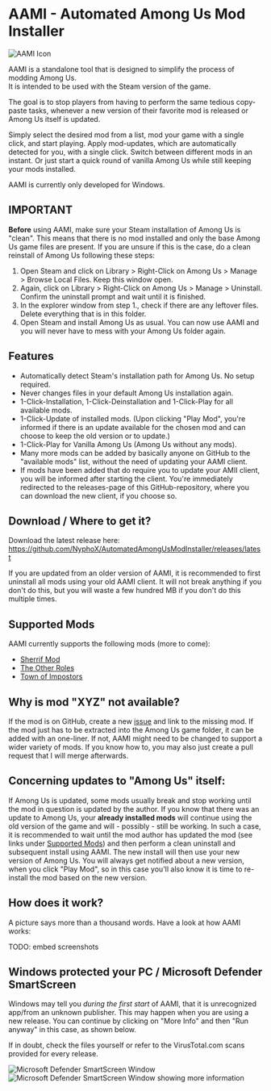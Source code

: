 # AAMI - Automated Among Us Mod Installer

![AAMI Icon](https://raw.githubusercontent.com/NyphoX/AutomatedAmongUsModInstaller/master/AmongUs_ModInstaller/aami.ico)

AAMI is a standalone tool that is designed to simplify the process of modding Among Us.\
It is intended to be used with the Steam version of the game.

The goal is to stop players from having to perform  the same tedious copy-paste tasks, whenever a new version of their favorite mod is released or Among Us itself is updated.

Simply select the desired mod from a list, mod your game with a single click, and start playing. Apply mod-updates, which are automatically detected for you, with a single click. Switch between different mods in an instant. Or just start a quick round of vanilla Among Us while still keeping your mods installed.

AAMI is currently only developed for Windows.

## IMPORTANT

__Before__ using AAMI, make sure your Steam installation of Among Us is "clean". This means that there is no mod installed and only the base Among Us game files are present. If you are unsure if this is the case, do a clean reinstall of Among Us following these steps:
 1. Open Steam and click on Library > Right-Click on Among Us > Manage > Browse Local Files. Keep this window open.
 2. Again, click on Library > Right-Click on Among Us > Manage > Uninstall. Confirm the uninstall prompt and wait until it is finished.
 3. In the explorer window from step 1., check if there are any leftover files. Delete everything that is in this folder.
 4. Open Steam and install Among Us as usual. You can now use AAMI and you will never have to mess with your Among Us folder again.

## Features

 - Automatically detect Steam's installation path for Among Us. No setup required.
 - Never changes files in your default Among Us installation again.
 - 1-Click-Installation, 1-Click-Deinstallation and 1-Click-Play for all available mods.
 - 1-Click-Update of installed mods. (Upon clicking "Play Mod", you're informed if there is an update available for the chosen mod and can choose to keep the old version or to update.)
 - 1-Click-Play for Vanilla Among Us (Among Us without any mods).
 - Many more mods can be added by basically anyone on GitHub to the "available mods" list, without the need of updating your AAMI client.
 - If mods have been added that do require you to update your AMII client, you will be informed after starting the client. You're immediately redirected to the releases-page of this GitHub-repository, where you can download the new client, if you choose so.

## Download / Where to get it?

Download the latest release here: https://github.com/NyphoX/AutomatedAmongUsModInstaller/releases/latest

If you are updated from an older version of AAMI, it is recommended to first uninstall all mods using your old AAMI client. It will not break anything if you don't do this, but you will waste a few hundred MB if you don't do this multiple times.

## Supported Mods

AAMI currently supports the following mods (more to come):
- [Sherrif Mod](https://github.com/Woodi-dev/Among-Us-Sheriff-Mod)
- [The Other Roles](https://github.com/Eisbison/TheOtherRoles)
- [Town of Impostors](https://github.com/AJMix/TownOfImpostors)

## Why is mod "XYZ" not available?

If the mod is on GitHub, create a new [issue](https://github.com/NyphoX/AutomatedAmongUsModInstaller/issues) and link to the missing mod. If the mod just has to be extracted into the Among Us game folder, it can be added with an one-liner. If not, AAMI might need to be changed to support a wider variety of mods. If you know how to, you may also just create a pull request that I will merge afterwards.

## Concerning updates to "Among Us" itself:

If Among Us is updated, some mods usually break and stop working until the mod in question is updated by the author. If you know that there was an update to Among Us, your __already installed mods__ will continue using the old version of the game and will - possibly - still be working. In such a case, it is recommended to wait until the mod author has updated the mod (see links under [Supported Mods](#supported-mods)) and then perform a clean uninstall and subsequent install using AAMI. The new install will then use your new version of Among Us. You will always get notified about a new version, when you click "Play Mod", so in this case you'll also know it is time to re-install the mod based on the new version.

## How does it work?

A picture says more than a thousand words. Have a look at how AAMI works:

TODO: embed screenshots

## Windows protected your PC / Microsoft Defender SmartScreen

Windows may tell you _during the first start_ of AAMI, that it is unrecognized app/from an unknown publisher. This may happen when you are using a new release. You can continue by clicking on "More Info" and then "Run anyway" in this case, as shown below.

If in doubt, check the files yourself or refer to the VirusTotal.com scans provided for every release.

![Microsoft Defender SmartScreen Window](https://user-images.githubusercontent.com/17164873/116812589-be652d80-ab4f-11eb-8ad6-afb2ad1e9576.jpg) ![Microsoft Defender SmartScreen Window showing more information](https://user-images.githubusercontent.com/17164873/116812590-befdc400-ab4f-11eb-83ff-ce9fd8cb9e57.jpg)

